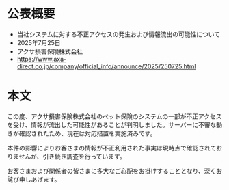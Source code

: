 # 公表概要
- 当社システムに対する不正アクセスの発生および情報流出の可能性について
- 2025年7月25日
- アクサ損害保険株式会社
- https://www.axa-direct.co.jp/company/official_info/announce/2025/250725.html

# 本文
この度、アクサ損害保険株式会社のペット保険のシステムの一部が不正アクセスを受け、情報が流出した可能性があることが判明しました。サーバーに不審な動きが確認されたため、現在は対応措置を実施済みです。

本件の影響によりお客さまの情報が不正利用された事実は現時点で確認されておりませんが、引き続き調査を行っています。

お客さまおよび関係者の皆さまに多大なご心配をお掛けすることとなり、深くお詫び申しあげます。
